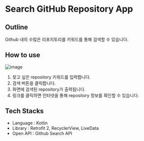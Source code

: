 # Search GitHub Repository App

## Outline

Github 내의 수많은 리포지토리를 키워드를 통해 검색할 수 있습니다.

## How to use

![image](https://user-images.githubusercontent.com/48265915/148165097-0e49f03d-9d60-4555-a1b1-7cbc1eabf9d9.png)

1. 찾고 싶은 repository 키워드를 입력합니다.
2. 검색 버튼을 클릭합니다.
3. 화면에 검색된 repository가 출력됩니다.
4. 링크를 클릭하면 인터넷을 통해 repository 정보를 확인할 수 있습니다.

## Tech Stacks

* Language : Kotlin
* Library : Retrofit 2, RecyclerView, LiveData
* Open API : Github Search API

